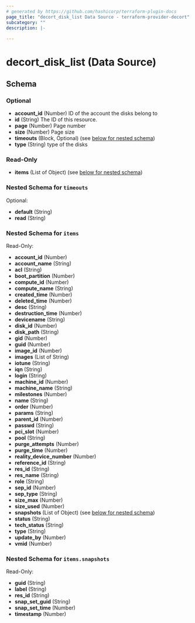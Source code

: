 ```yaml
---
# generated by https://github.com/hashicorp/terraform-plugin-docs
page_title: "decort_disk_list Data Source - terraform-provider-decort"
subcategory: ""
description: |-
  
---
```


# decort_disk_list (Data Source)





<!-- schema generated by tfplugindocs -->
## Schema

### Optional

- **account_id** (Number) ID of the account the disks belong to
- **id** (String) The ID of this resource.
- **page** (Number) Page number
- **size** (Number) Page size
- **timeouts** (Block, Optional) (see [below for nested schema](#nestedblock--timeouts))
- **type** (String) type of the disks

### Read-Only

- **items** (List of Object) (see [below for nested schema](#nestedatt--items))

<a id="nestedblock--timeouts"></a>
### Nested Schema for `timeouts`

Optional:

- **default** (String)
- **read** (String)


<a id="nestedatt--items"></a>
### Nested Schema for `items`

Read-Only:

- **account_id** (Number)
- **account_name** (String)
- **acl** (String)
- **boot_partition** (Number)
- **compute_id** (Number)
- **compute_name** (String)
- **created_time** (Number)
- **deleted_time** (Number)
- **desc** (String)
- **destruction_time** (Number)
- **devicename** (String)
- **disk_id** (Number)
- **disk_path** (String)
- **gid** (Number)
- **guid** (Number)
- **image_id** (Number)
- **images** (List of String)
- **iotune** (String)
- **iqn** (String)
- **login** (String)
- **machine_id** (Number)
- **machine_name** (String)
- **milestones** (Number)
- **name** (String)
- **order** (Number)
- **params** (String)
- **parent_id** (Number)
- **passwd** (String)
- **pci_slot** (Number)
- **pool** (String)
- **purge_attempts** (Number)
- **purge_time** (Number)
- **reality_device_number** (Number)
- **reference_id** (String)
- **res_id** (String)
- **res_name** (String)
- **role** (String)
- **sep_id** (Number)
- **sep_type** (String)
- **size_max** (Number)
- **size_used** (Number)
- **snapshots** (List of Object) (see [below for nested schema](#nestedobjatt--items--snapshots))
- **status** (String)
- **tech_status** (String)
- **type** (String)
- **update_by** (Number)
- **vmid** (Number)

<a id="nestedobjatt--items--snapshots"></a>
### Nested Schema for `items.snapshots`

Read-Only:

- **guid** (String)
- **label** (String)
- **res_id** (String)
- **snap_set_guid** (String)
- **snap_set_time** (Number)
- **timestamp** (Number)


